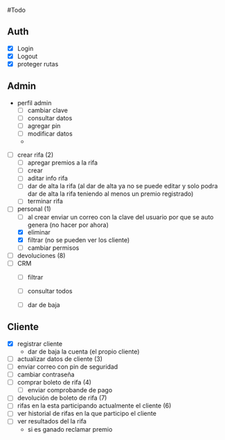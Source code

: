 #Todo

## Auth
- [x] Login
- [x] Logout
- [x] proteger rutas

## Admin
- perfil admin
  - [ ] cambiar clave
  - [ ] consultar datos
  - [ ] agregar pin
  - [ ] modificar datos
  - 
- [ ] crear rifa (2)
  - [ ] apregar premios a la rifa
  - [ ] crear
  - [ ] aditar info rifa
  - [ ] dar de alta la rifa (al dar de alta ya no se puede editar y solo podra dar de alta la rifa teniendo al menos un premio registrado)
  - [ ] terminar rifa
- [ ] personal (1)
  - [ ] al crear enviar un correo con la clave del usuario por que se auto genera (no hacer por ahora)
  - [X] eliminar
  - [X] filtrar (no se pueden ver los cliente)
  - [ ] cambiar permisos
- [ ] devoluciones (8)
- [ ] CRM
  - [ ] filtrar 
  - [ ] consultar todos 
  - [ ] dar de baja


## Cliente
- [X] registrar cliente
  - dar de baja la cuenta (el propio cliente)
- [ ] actualizar datos de cliente (3)
- [ ] enviar correo con pin de seguridad
- [ ] cambiar contraseña
- [ ] comprar boleto de rifa (4)
  - [ ] enviar comprobande de pago
- [ ] devolución de boleto de rifa (7)
- [ ] rifas en la esta participando actualmente el cliente (6)
- [ ] ver historial de rifas en la que participo el cliente
- [ ] ver resultados del la rifa
  - si es ganado reclamar premio
